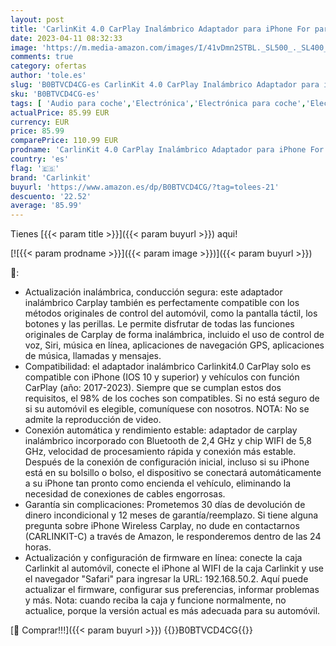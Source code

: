 ```yaml
---
layout: post
title: 'CarlinKit 4.0 CarPlay Inalámbrico Adaptador para iPhone For para Coches equipados con CarPlay año de fabricación: 2017 a 2023  Bluetooth 5Ghz WiFi Auto-Connect Soporta iOS 13 a 16+'
date: 2023-04-11 08:32:33
image: 'https://m.media-amazon.com/images/I/41vDmn2STBL._SL500_._SL400_.jpg'
comments: true
category: ofertas
author: 'tole.es'
slug: 'B0BTVCD4CG-es CarlinKit 4.0 CarPlay Inalámbrico Adaptador para iPhone...'
sku: 'B0BTVCD4CG-es'
tags: [ 'Audio para coche','Electrónica','Electrónica para coche','Electrónica para vehículos','Radios para coche','carlinkit','iphone','🇪🇸', ]
actualPrice: 85.99 EUR
currency: EUR
price: 85.99
comparePrice: 110.99 EUR
prodname: 'CarlinKit 4.0 CarPlay Inalámbrico Adaptador para iPhone For para Coches equipados con CarPlay año de fabricación: 2017 a 2023  Bluetooth 5Ghz WiFi Auto-Connect Soporta iOS 13 a 16+'
country: 'es'
flag: '🇪🇸'
brand: 'Carlinkit'
buyurl: 'https://www.amazon.es/dp/B0BTVCD4CG/?tag=tolees-21'
descuento: '22.52'
average: '85.99'
---
```


Tienes [{{< param title >}}]({{< param buyurl >}}) aqui!

[![{{< param prodname >}}]({{< param image >}})]({{< param buyurl >}})

🔎:

- Actualización inalámbrica, conducción segura: este adaptador inalámbrico Carplay también es perfectamente compatible con los métodos originales de control del automóvil, como la pantalla táctil, los botones y las perillas. Le permite disfrutar de todas las funciones originales de Carplay de forma inalámbrica, incluido el uso de control de voz, Siri, música en línea, aplicaciones de navegación GPS, aplicaciones de música, llamadas y mensajes.
- Compatibilidad: el adaptador inalámbrico Carlinkit4.0 CarPlay solo es compatible con iPhone (IOS 10 y superior) y vehículos con función CarPlay (año: 2017-2023). Siempre que se cumplan estos dos requisitos, el 98% de los coches son compatibles. Si no está seguro de si su automóvil es elegible, comuníquese con nosotros. NOTA: No se admite la reproducción de video.
- Conexión automática y rendimiento estable: adaptador de carplay inalámbrico incorporado con Bluetooth de 2,4 GHz y chip WIFI de 5,8 GHz, velocidad de procesamiento rápida y conexión más estable. Después de la conexión de configuración inicial, incluso si su iPhone está en su bolsillo o bolso, el dispositivo se conectará automáticamente a su iPhone tan pronto como encienda el vehículo, eliminando la necesidad de conexiones de cables engorrosas.
- Garantía sin complicaciones: Prometemos 30 días de devolución de dinero incondicional y 12 meses de garantía/reemplazo. Si tiene alguna pregunta sobre iPhone Wireless Carplay, no dude en contactarnos (CARLINKIT-C) a través de Amazon, le responderemos dentro de las 24 horas.
- Actualización y configuración de firmware en línea: conecte la caja Carlinkit al automóvil, conecte el iPhone al WIFI de la caja Carlinkit y use el navegador "Safari" para ingresar la URL: 192.168.50.2. Aquí puede actualizar el firmware, configurar sus preferencias, informar problemas y más. Nota: cuando reciba la caja y funcione normalmente, no actualice, porque la versión actual es más adecuada para su automóvil.

[🛒 Comprar!!!]({{< param buyurl >}})
{{<world>}}B0BTVCD4CG{{</world>}}
